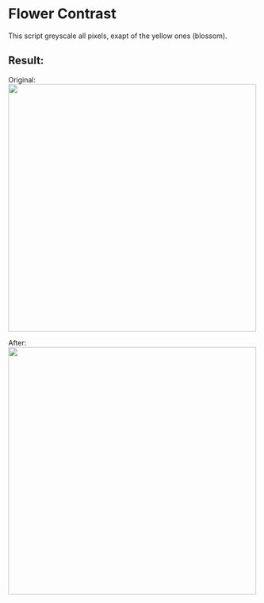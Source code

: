 # Flower Contrast

This script greyscale all pixels, exapt of the yellow ones (blossom).

## Result:
Original: <br>
<img src="input.jpg" width="500px"/>

After: <br>
<img src="output.jpg" width="500px"/>
